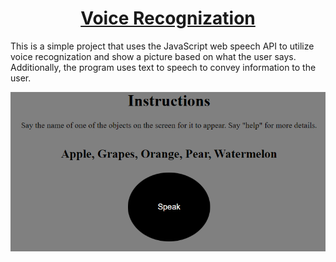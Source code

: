 # <h1 align="center">[Voice Recognization](https://lhwang01.github.io/voice-recognization/)</h1>

<p>This is a simple project that uses the JavaScript web speech API to utilize voice recognization and show a picture based on what the user says. Additionally, the 
program uses text to speech to convey information to the user.</p>

![example output](https://github.com/LHwang01/voice-recognization/blob/main/voice-recognization-lab.png)
